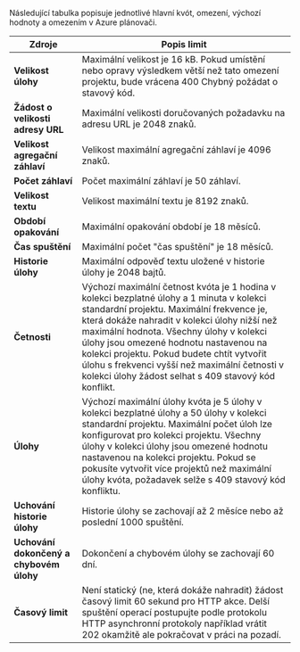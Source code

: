 Následující tabulka popisuje jednotlivé hlavní kvót, omezení, výchozí hodnoty a omezením v Azure plánovači.

|Zdroje|Popis limit|
|---|---|
|**Velikost úlohy**|Maximální velikost je 16 kB. Pokud umístění nebo opravy výsledkem větší než tato omezení projektu, bude vrácena 400 Chybný požádat o stavový kód.|
|**Žádost o velikosti adresy URL**|Maximální velikosti doručovaných požadavku na adresu URL je 2048 znaků.|
|**Velikost agregační záhlaví**|Velikost maximální agregační záhlaví je 4096 znaků.|
|**Počet záhlaví**|Počet maximální záhlaví je 50 záhlaví.|
|**Velikost textu**|Velikost maximální textu je 8192 znaků.|
|**Období opakování**|Maximální opakování období je 18 měsíců.|
|**Čas spuštění**|Maximální počet "čas spuštění" je 18 měsíců.|
|**Historie úlohy**|Maximální odpověď textu uložené v historie úlohy je 2048 bajtů.|
|**Četnosti**|Výchozí maximální četnost kvóta je 1 hodina v kolekci bezplatné úlohy a 1 minuta v kolekci standardní projektu. Maximální frekvence je, která dokáže nahradit v kolekci úlohy nižší než maximální hodnota. Všechny úlohy v kolekci úlohy jsou omezené hodnotu nastavenou na kolekci projektu. Pokud budete chtít vytvořit úlohu s frekvenci vyšší než maximální četnosti v kolekci úlohy žádost selhat s 409 stavový kód konflikt.|
|**Úlohy**|Výchozí maximální úlohy kvóta je 5 úlohy v kolekci bezplatné úlohy a 50 úlohy v kolekci standardní projektu. Maximální počet úloh lze konfigurovat pro kolekci projektu. Všechny úlohy v kolekci úlohy jsou omezené hodnotu nastavenou na kolekci projektu. Pokud se pokusíte vytvořit více projektů než maximální úlohy kvóta, požadavek selže s 409 stavový kód konfliktu.|
|**Uchování historie úlohy**|Historie úlohy se zachovají až 2 měsíce nebo až poslední 1000 spuštění.|
|**Uchování dokončený a chybovém úlohy**|Dokončení a chybovém úlohy se zachovají 60 dní.|
|**Časový limit**|Není statický (ne, která dokáže nahradit) žádost časový limit 60 sekund pro HTTP akce. Delší spuštění operací postupujte podle protokolu HTTP asynchronní protokoly například vrátit 202 okamžitě ale pokračovat v práci na pozadí.|
